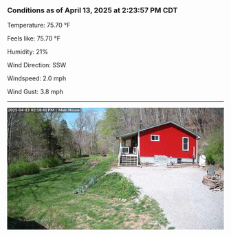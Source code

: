 ### Conditions as of April 13, 2025 at 2:23:57 PM CDT 

Temperature: 75.70 &deg;F

Feels like: 75.70 &deg;F

Humidity: 21%

Wind Direction: SSW

Windspeed: 2.0 mph

Wind Gust: 3.8 mph

---

<img src="./images/latest.jpeg"/>

